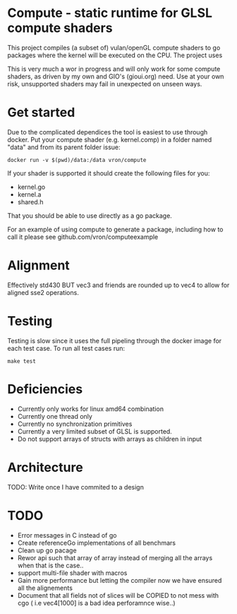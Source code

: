 # Compute - static runtime for GLSL compute shaders

This project compiles (a subset of) vulan/openGL compute shaders to go packages
where the kernel will be executed on the CPU. The project uses 

This is very much a wor in progress and will only work for some compute shaders,
as driven by my own and GIO's (gioui.org) need. Use at your own risk, unsupported
shaders may fail in unexpected on unseen ways.

# Get started
Due to the complicated dependices the tool is easiest to use through docker. Put
your compute shader (e.g. kernel.comp) in a folder named "data" and from its
parent folder issue:

    docker run -v $(pwd)/data:/data vron/compute

If your shader is supported it should create the following files for you:

 - kernel.go
 - kernel.a
 - shared.h

That you should be able to use directly as a go package.

For an example of using compute to generate a package, including how to call it
please see github.com/vron/computeexample

# Alignment
Effectively std430 BUT vec3 and friends are rounded up to vec4 to allow for aligned sse2 operations.

# Testing
Testing is slow since it uses the full pipeling through the docker image for each
test case. To run all test cases run:

    make test

# Deficiencies
 - Currently only works for linux amd64 combination
 - Currently one thread only
 - Currently no synchronization primitives
 - Currently a very limited subset of GLSL is supported.
 - Do not support arrays of structs with arrays as children in input

# Architecture
TODO: Write once I have commited to a design


# TODO
 - Error messages in C instead of go
 - Create referenceGo implementations of all benchmars
 - Clean up go pacage
 - Rewor api such that array of array instead of merging all the arrays when that is the case..
 - support multi-file shader with macros
 - Gain more performance but letting the compiler now we have ensured all the alignements
 - Document that all fields not of slices will be COPIED to not mess with cgo ( i.e  vec4[1000] is a bad idea perforamnce wise..)